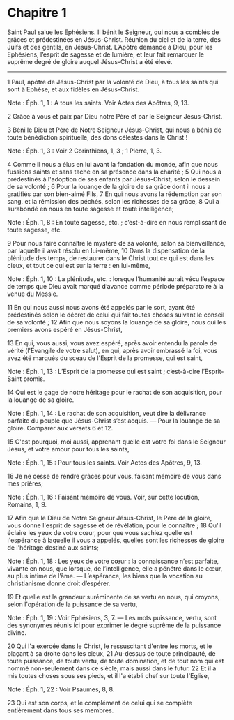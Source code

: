 # Chapitre 1

Saint Paul salue les Ephésiens.
Il bénit le Seigneur, qui nous a comblés de grâces et prédestinées en Jésus-Christ.
Réunion du ciel et de la terre, des Juifs et des gentils, en Jésus-Christ.
L’Apôtre demande à Dieu, pour les Ephésiens, l’esprit de sagesse et de lumière, et leur fait remarquer le suprême degré de gloire auquel Jésus-Christ a été élevé.

***

1 Paul, apôtre de Jésus-Christ par la volonté de Dieu, à tous les saints qui sont à Ephèse, et aux fidèles en Jésus-Christ.

<span class="bible-note">Note : </span> Éph. 1, 1 : A tous les saints. Voir Actes des Apôtres, 9, 13.

2 Grâce à vous et paix par Dieu notre Père et par le Seigneur Jésus-Christ.


3 Béni le Dieu et Père de Notre Seigneur Jésus-Christ, qui nous a bénis de toute bénédiction spirituelle, des dons célestes dans le Christ !

<span class="bible-note">Note : </span> Éph. 1, 3 : Voir 2 Corinthiens, 1, 3 ; 1 Pierre, 1, 3.

4 Comme il nous a élus en lui avant la fondation du monde, afin que nous fussions saints et sans tache en sa présence dans la charité ; 5 Qui nous a prédestinés à l'adoption de ses enfants par Jésus-Christ, selon le dessein de sa volonté ; 6 Pour la louange de la gloire de sa grâce dont il nous a gratifiés par son bien-aimé Fils, 7 En qui nous avons la rédemption par son sang, et la rémission des péchés, selon les richesses de sa grâce, 8 Qui a surabondé en nous en toute sagesse et toute intelligence;

<span class="bible-note">Note : </span> Éph. 1, 8 : En toute sagesse, etc. ; c’est-à-dire en nous remplissant de toute sagesse, etc.

9 Pour nous faire connaître le mystère de sa volonté, selon sa bienveillance, par laquelle il avait résolu en lui-même, 10 Dans la dispensation de la plénitude des temps, de restaurer dans le Christ tout ce qui est dans les cieux, et tout ce qui est sur la terre : en lui-même,

<span class="bible-note">Note : </span> Éph. 1, 10 : La plénitude, etc. : lorsque l’humanité aurait vécu l’espace de temps que Dieu avait marqué d’avance comme période préparatoire à la venue du Messie.

11 En qui nous aussi nous avons été appelés par le sort, ayant été prédestinés selon le décret de celui qui fait toutes choses suivant le conseil de sa volonté ; 12 Afin que nous soyons la louange de sa gloire, nous qui les premiers avons espéré en Jésus-Christ,


13 En qui, vous aussi, vous avez espéré, après avoir entendu la parole de vérité (l'Evangile de votre salut), en qui, après avoir embrassé la foi, vous avez été marqués du sceau de l'Esprit de la promesse, qui est saint,

<span class="bible-note">Note : </span> Éph. 1, 13 : L’Esprit de la promesse qui est saint ; c’est-à-dire l’Esprit-Saint promis.

14 Qui est le gage de notre héritage pour le rachat de son acquisition, pour la louange de sa gloire.

<span class="bible-note">Note : </span> Éph. 1, 14 : Le rachat de son acquisition, veut dire la délivrance parfaite du peuple que Jésus-Christ s’est acquis. ― Pour la louange de sa gloire. Comparer aux versets 6 et 12.


15 C'est pourquoi, moi aussi, apprenant quelle est votre foi dans le Seigneur Jésus, et votre amour pour tous les saints,

<span class="bible-note">Note : </span> Éph. 1, 15 : Pour tous les saints. Voir Actes des Apôtres, 9, 13.

16 Je ne cesse de rendre grâces pour vous, faisant mémoire de vous dans mes prières;

<span class="bible-note">Note : </span> Éph. 1, 16 : Faisant mémoire de vous. Voir, sur cette locution, Romains, 1, 9.

17 Afin que le Dieu de Notre Seigneur Jésus-Christ, le Père de la gloire, vous donne l'esprit de sagesse et de révélation, pour le connaître ; 18 Qu'il éclaire les yeux de votre cœur, pour que vous sachiez quelle est l'espérance à laquelle il vous a appelés, quelles sont les richesses de gloire de l'héritage destiné aux saints;

<span class="bible-note">Note : </span> Éph. 1, 18 : Les yeux de votre cœur : la connaissance n’est parfaite, vivante en nous, que lorsque, de l’intelligence, elle a pénétré dans le cœur, au plus intime de l’âme. ― L’espérance, les biens que la vocation au christianisme donne droit d’espérer.

19 Et quelle est la grandeur suréminente de sa vertu en nous, qui croyons, selon l'opération de la puissance de sa vertu,

<span class="bible-note">Note : </span> Éph. 1, 19 : Voir Ephésiens, 3, 7. ― Les mots puissance, vertu, sont des synonymes réunis ici pour exprimer le degré suprême de la puissance divine.

20 Qui l'a exercée dans le Christ, le ressuscitant d'entre les morts, et le plaçant à sa droite dans les cieux, 21 Au-dessus de toute principauté, de toute puissance, de toute vertu, de toute domination, et de tout nom qui est nommé non-seulement dans ce siècle, mais aussi dans le futur. 22 Et il a mis toutes choses sous ses pieds, et il l'a établi chef sur toute l'Eglise,

<span class="bible-note">Note : </span> Éph. 1, 22 : Voir Psaumes, 8, 8.

23 Qui est son corps, et le complément de celui qui se complète entièrement dans tous ses membres.

